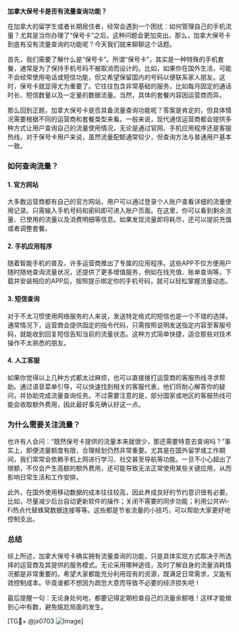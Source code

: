 **加拿大保号卡是否有流量查询功能？**

在加拿大的留学生或者长期居住者，经常会遇到一个困扰：如何管理自己的手机流量？尤其是当你办理了“保号卡”之后，这种问题会更加突出。那么，加拿大保号卡到底有没有流量查询的功能呢？今天我们就来聊聊这个话题。

首先，我们需要了解什么是“保号卡”。所谓“保号卡”，其实是一种特殊的手机套餐，通常是为了保持手机号码不被取消而设计的。比如，如果你在国外生活，可能不会经常使用电话或短信功能，但又希望保留国内的号码以便联系家人朋友。这时，保号卡就显得尤为重要了。它往往包含非常基础的服务，比如每月固定的通话时长、短信数量以及一定量的数据流量。当然，具体的套餐内容因运营商而异。

那么回到正题，加拿大保号卡是否具备流量查询功能呢？答案是肯定的，但具体情况需要根据不同的运营商和套餐类型来看。一般来说，现代通信运营商都会提供多种方式让用户查询自己的流量使用情况，无论是通过官网、手机应用程序还是客服热线。对于保号卡用户来说，虽然流量配额通常较少，但查询方法与普通用户基本一致。

### **如何查询流量？**

#### **1. 官方网站**
大多数运营商都有自己的官方网站，用户可以通过登录个人账户查看详细的流量使用记录。只需输入手机号码和密码即可进入账户页面。在这里，你可以看到剩余流量、已使用的流量以及消费明细等信息。如果发现流量即将耗尽，还可以提前充值或者调整套餐。

#### **2. 手机应用程序**
随着智能手机的普及，许多运营商推出了专属的应用程序。这些APP不仅方便用户随时随地查询流量状况，还提供了更多增值服务，例如在线充值、账单查询等。下载并安装相应的APP后，按照提示绑定你的手机号码，就可以轻松掌握流量动态。

#### **3. 短信查询**
对于不太习惯使用网络服务的人来说，发送特定格式的短信也是一个不错的选择。通常情况下，运营商会提供固定的指令代码，只需按照说明发送指定内容至客服号码，就能收到回复短信告知当前的流量状态。这种方式简单快捷，适合那些对技术操作不太熟悉的朋友。

#### **4. 人工客服**
如果你觉得以上几种方式都太过麻烦，也可以直接拨打运营商的客服热线寻求帮助。通过语音菜单引导，可以快速找到相关的客服代表，他们将耐心解答你的疑问，并协助完成流量查询任务。不过需要注意的是，部分国家或地区的客服热线可能会收取额外费用，因此最好事先确认好这一点。

### **为什么需要关注流量？**

也许有人会问：“既然保号卡提供的流量本来就很少，那还需要特意去查询吗？”事实上，即便流量额度有限，合理规划仍然非常重要。尤其是在国外留学或工作期间，我们常常会依赖手机上网进行学习、社交甚至导航等功能。一旦不小心超出了限额，不仅会产生高额的额外费用，还可能导致无法正常使用某些关键应用，从而影响日常生活和工作安排。

此外，在国外使用移动数据的成本往往较高，因此养成良好的节约意识很有必要。比如，尽量减少后台自动更新软件的操作；关闭不需要的同步功能；利用公共Wi-Fi热点代替蜂窝数据连接等等。这些都是节省流量的小技巧，可以帮助大家更好地控制支出。

### **总结**

综上所述，加拿大保号卡确实拥有流量查询的功能，只是具体实现方式取决于所选择的运营商及其提供的服务模式。无论采用哪种途径，及时了解自身的流量消耗情况都是非常重要的。希望大家都能充分利用现有的资源，既满足日常需求，又能有效控制成本。毕竟谁都不想因为疏忽大意而导致不必要的经济损失吧！

最后提醒一句：无论身处何地，都要记得定期检查自己的流量余额哦！这样才能做到心中有数，避免尴尬局面的发生。

[TG💪+ @jx0703 ![Image](https://github.com/user-attachments/assets/dbca1d08-cadb-493c-b0ec-ad6f7a83f270)]